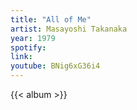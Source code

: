 ```yaml
---
title: "All of Me"
artist: Masayoshi Takanaka
year: 1979
spotify:
link:
youtube: BNig6xG36i4
---
```


{{< album >}}

<!--more-->
